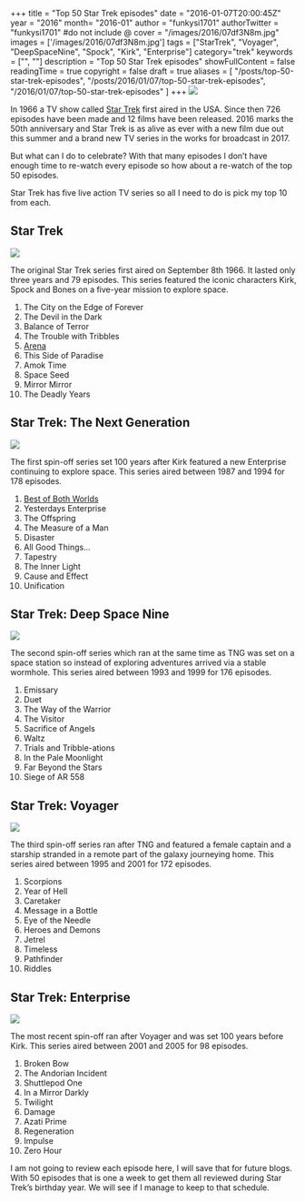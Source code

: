 +++
title = "Top 50 Star Trek episodes"
date = "2016-01-07T20:00:45Z"
year = "2016"
month= "2016-01"
author = "funkysi1701"
authorTwitter = "funkysi1701" #do not include @
cover = "/images/2016/07df3N8m.jpg"
images = ['/images/2016/07df3N8m.jpg']
tags = ["StarTrek", "Voyager", "DeepSpaceNine", "Spock", "Kirk", "Enterprise"]
category="trek"
keywords = ["", ""]
description =  "Top 50 Star Trek episodes"
showFullContent = false
readingTime = true
copyright = false
draft = true
aliases = [
    "/posts/top-50-star-trek-episodes",
    "/posts/2016/01/07/top-50-star-trek-episodes",
    "/2016/01/07/top-50-star-trek-episodes"
]
+++
![](/images/2016/07df3N8m.jpg)

In 1966 a TV show called [Star Trek](http://www.startrek.com/) first aired in the USA. Since then 726 episodes have been made and 12 films have been released. 2016 marks the 50th anniversary and Star Trek is as alive as ever with a new film due out this summer and a brand new TV series in the works for broadcast in 2017.

But what can I do to celebrate? With that many episodes I don’t have enough time to re-watch every episode so how about a re-watch of the top 50 episodes.

Star Trek has five live action TV series so all I need to do is pick my top 10 from each.

## Star Trek

![](/images/2016/Landing_party_beams_up_from_Guardian_planet.jpg)

The original Star Trek series first aired on September 8th 1966. It lasted only three years and 79 episodes. This series featured the iconic characters Kirk, Spock and Bones on a five-year mission to explore space.

1. The City on the Edge of Forever
2. The Devil in the Dark
3. Balance of Terror
4. The Trouble with Tribbles
5. [Arena](https://www.funkysi1701.com/2016/01/21/star-trek-episode-review-arena/)
6. This Side of Paradise
7. Amok Time
8. Space Seed
9. Mirror Mirror
10. The Deadly Years

## Star Trek: The Next Generation

![](/images/2016/Senior_staff_poker_game.jpg)

The first spin-off series set 100 years after Kirk featured a new Enterprise continuing to explore space. This series aired between 1987 and 1994 for 178 episodes.

1. [Best of Both Worlds](https://www.funkysi1701.com/2016/02/18/star-trek-episode-review-the-best-of-both-worlds/)
2. Yesterdays Enterprise
3. The Offspring
4. The Measure of a Man
5. Disaster
6. All Good Things…
7. Tapestry
8. The Inner Light
9. Cause and Effect
10. Unification

## Star Trek: Deep Space Nine

![](/images/2016/Federation_fleet_prepares_to_engage_Dominion_fleet.jpg)

The second spin-off series which ran at the same time as TNG was set on a space station so instead of exploring adventures arrived via a stable wormhole. This series aired between 1993 and 1999 for 176 episodes.

1. Emissary
2. Duet
3. The Way of the Warrior
4. The Visitor
5. Sacrifice of Angels
6. Waltz
7. Trials and Tribble-ations
8. In the Pale Moonlight
9. Far Beyond the Stars
10. Siege of AR 558

## Star Trek: Voyager

![](/images/2016/Voyager_away_team.jpg)

The third spin-off series ran after TNG and featured a female captain and a starship stranded in a remote part of the galaxy journeying home. This series aired between 1995 and 2001 for 172 episodes.

1. Scorpions
2. Year of Hell
3. Caretaker
4. Message in a Bottle
5. Eye of the Needle
6. Heroes and Demons
7. Jetrel
8. Timeless
9. Pathfinder
10. Riddles

## Star Trek: Enterprise

![](/images/2016/Andorians_pjem.jpg)

The most recent spin-off ran after Voyager and was set 100 years before Kirk. This series aired between 2001 and 2005 for 98 episodes.

1. Broken Bow
2. The Andorian Incident
3. Shuttlepod One
4. In a Mirror Darkly
5. Twilight
6. Damage
7. Azati Prime
8. Regeneration
9. Impulse
10. Zero Hour

I am not going to review each episode here, I will save that for future blogs. With 50 episodes that is one a week to get them all reviewed during Star Trek’s birthday year. We will see if I manage to keep to that schedule.